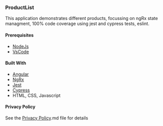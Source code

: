 ###  ProductList

This application demonstrates different products, focussing on ngRx state managment, 100% code coverage using jest and cypress tests, eslint.


#### Prerequisites
* [NodeJs](https://nodejs.org/en/download/)
* [VsCode](https://code.visualstudio.com/)

#### Built With

* [Angular](https://angular.io/)
* [NgRx](https://ngrx.io/)
* [Jest](https://jestjs.io/)
* [Cypress](https://www.cypress.io/)
* HTML, CSS, Javascript


#### Privacy Policy


See the [Privacy Policy](Privacy%20Policy.md).md file for details
